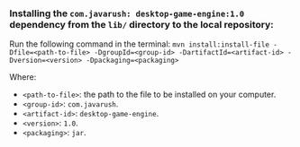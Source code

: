 ### Installing the `com.javarush: desktop-game-engine:1.0` dependency from the `lib/` directory to the local repository:

Run the following command in the terminal:
```mvn install:install-file -Dfile=<path-to-file> -DgroupId=<group-id> -DartifactId=<artifact-id> -Dversion=<version> -Dpackaging=<packaging>```

Where:
- `<path-to-file>`: the path to the file to be installed on your computer.
- `<group-id>`: `com.javarush`.
- `<artifact-id>`: `desktop-game-engine`.
- `<version>`: `1.0`.
- `<packaging>`: `jar`.